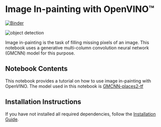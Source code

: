 # Image In-painting with OpenVINO™

[![Binder](https://mybinder.org/badge_logo.svg)](https://mybinder.org/v2/gh/openvinotoolkit/openvino_notebooks/HEAD?labpath=notebooks%2F215-image-inpainting%2F215-image-inpainting.ipynb)

![object detection](https://user-images.githubusercontent.com/4547501/167121084-ec58fbdb-b269-4de2-9d4c-253c5b95de1e.png)

Image in-painting is the task of filling missing pixels of an image.
This notebook uses a generative multi-column convolution neural network (GMCNN) model for this purpose.

## Notebook Contents

This notebook provides a tutorial on how to use image in-painting with OpenVINO. The model used in this notebook is [GMCNN-places2-tf](https://docs.openvino.ai/latest/omz_models_model_gmcnn_places2_tf.html)

## Installation Instructions

If you have not installed all required dependencies, follow the [Installation Guide](https://github.com/openvinotoolkit/openvino_notebooks/blob/main/README.md).